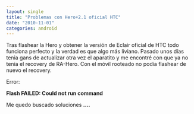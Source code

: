 ```yaml
---
layout: single
title: "Problemas con Hero+2.1 oficial HTC"
date: "2010-11-01"
categories: android
---
```


Tras flashear la Hero y obtener la versión de Eclair oficial de HTC todo funciona perfecto y la verdad es que algo más liviano. Pasado unos días tenia gans de actualizar otra vez el aparatito y me encontré con que ya no tenia el recovery de RA-Hero. Con el móvil rooteado no podía flashear de nuevo el recovery.

Error:

**Flash FAILED: Could not run command**

Me quedo buscado soluciones **....**
